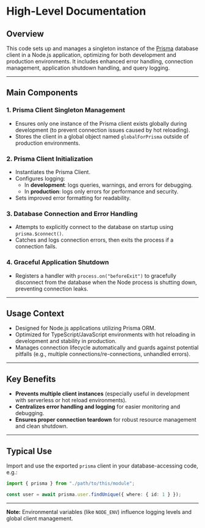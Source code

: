 # High-Level Documentation

## Overview

This code sets up and manages a singleton instance of the [Prisma](https://www.prisma.io/) database client in a Node.js application, optimizing for both development and production environments. It includes enhanced error handling, connection management, application shutdown handling, and query logging.

---

## Main Components

### 1. Prisma Client Singleton Management

- Ensures only one instance of the Prisma client exists globally during development (to prevent connection issues caused by hot reloading).
- Stores the client in a global object named `globalForPrisma` outside of production environments.

### 2. Prisma Client Initialization

- Instantiates the Prisma Client.
- Configures logging:
  - In **development**: logs queries, warnings, and errors for debugging.
  - In **production**: logs only errors for performance and security.
- Sets improved error formatting for readability.

### 3. Database Connection and Error Handling

- Attempts to explicitly connect to the database on startup using `prisma.$connect()`.
- Catches and logs connection errors, then exits the process if a connection fails.

### 4. Graceful Application Shutdown

- Registers a handler with `process.on("beforeExit")` to gracefully disconnect from the database when the Node process is shutting down, preventing connection leaks.

---

## Usage Context

- Designed for Node.js applications utilizing Prisma ORM.
- Optimized for TypeScript/JavaScript environments with hot reloading in development and stability in production.
- Manages connection lifecycle automatically and guards against potential pitfalls (e.g., multiple connections/re-connections, unhandled errors).

---

## Key Benefits

- **Prevents multiple client instances** (especially useful in development with serverless or hot reload environments).
- **Centralizes error handling and logging** for easier monitoring and debugging.
- **Ensures proper connection teardown** for robust resource management and clean shutdown.

---

## Typical Use

Import and use the exported `prisma` client in your database-accessing code, e.g.:

```ts
import { prisma } from "./path/to/this/module";

const user = await prisma.user.findUnique({ where: { id: 1 } });
```

---

**Note:** Environmental variables (like `NODE_ENV`) influence logging levels and global client management.
